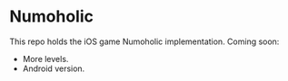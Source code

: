 # Numoholic
This repo holds the iOS game Numoholic implementation.
Coming soon:
 - More levels.
 - Android version.
